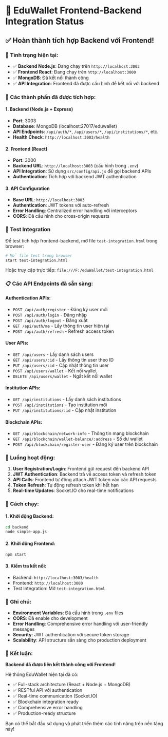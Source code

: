 # 🚀 EduWallet Frontend-Backend Integration Status

## ✅ Hoàn thành tích hợp Backend với Frontend!

### 🎯 Tình trạng hiện tại:
- ✅ **Backend Node.js**: Đang chạy trên `http://localhost:3003`
- ✅ **Frontend React**: Đang chạy trên `http://localhost:3000`
- ✅ **MongoDB**: Đã kết nối thành công
- ✅ **API Integration**: Frontend đã được cấu hình để kết nối với backend

### 🔧 Các thành phần đã được tích hợp:

#### 1. **Backend (Node.js + Express)**
- **Port**: 3003
- **Database**: MongoDB (localhost:27017/eduwallet)
- **API Endpoints**: `/api/auth/*`, `/api/users/*`, `/api/institutions/*`, etc.
- **Health Check**: `http://localhost:3003/health`

#### 2. **Frontend (React)**
- **Port**: 3000
- **Backend URL**: `http://localhost:3003` (cấu hình trong `.env`)
- **API Integration**: Sử dụng `src/config/api.js` để gọi backend APIs
- **Authentication**: Tích hợp với backend JWT authentication

#### 3. **API Configuration**
- **Base URL**: `http://localhost:3003`
- **Authentication**: JWT tokens với auto-refresh
- **Error Handling**: Centralized error handling với interceptors
- **CORS**: Đã cấu hình cho cross-origin requests

### 🧪 Test Integration

Để test tích hợp frontend-backend, mở file `test-integration.html` trong browser:

```bash
# Mở file test trong browser
start test-integration.html
```

Hoặc truy cập trực tiếp: `file:///F:/eduWallet/test-integration.html`

### 📋 Các API Endpoints đã sẵn sàng:

#### Authentication APIs:
- `POST /api/auth/register` - Đăng ký user mới
- `POST /api/auth/login` - Đăng nhập
- `POST /api/auth/logout` - Đăng xuất
- `GET /api/auth/me` - Lấy thông tin user hiện tại
- `POST /api/auth/refresh` - Refresh access token

#### User APIs:
- `GET /api/users` - Lấy danh sách users
- `GET /api/users/:id` - Lấy thông tin user theo ID
- `PUT /api/users/:id` - Cập nhật thông tin user
- `POST /api/users/wallet` - Kết nối wallet
- `DELETE /api/users/wallet` - Ngắt kết nối wallet

#### Institution APIs:
- `GET /api/institutions` - Lấy danh sách institutions
- `POST /api/institutions` - Tạo institution mới
- `PUT /api/institutions/:id` - Cập nhật institution

#### Blockchain APIs:
- `GET /api/blockchain/network-info` - Thông tin mạng blockchain
- `GET /api/blockchain/wallet-balance/:address` - Số dư wallet
- `POST /api/blockchain/register-user` - Đăng ký user trên blockchain

### 🔄 Luồng hoạt động:

1. **User Registration/Login**: Frontend gửi request đến backend API
2. **JWT Authentication**: Backend trả về access token và refresh token
3. **API Calls**: Frontend tự động attach JWT token vào các API requests
4. **Token Refresh**: Tự động refresh token khi hết hạn
5. **Real-time Updates**: Socket.IO cho real-time notifications

### 🚀 Cách chạy:

#### 1. Khởi động Backend:
```bash
cd backend
node simple-app.js
```

#### 2. Khởi động Frontend:
```bash
npm start
```

#### 3. Kiểm tra kết nối:
- Backend: `http://localhost:3003/health`
- Frontend: `http://localhost:3000`
- Test Integration: Mở `test-integration.html`

### 📝 Ghi chú:

- **Environment Variables**: Đã cấu hình trong `.env` files
- **CORS**: Đã enable cho development
- **Error Handling**: Comprehensive error handling với user-friendly messages
- **Security**: JWT authentication với secure token storage
- **Scalability**: API structure sẵn sàng cho production deployment

### 🎉 Kết luận:

**Backend đã được liên kết thành công với Frontend!** 

Hệ thống EduWallet hiện tại đã có:
- ✅ Full-stack architecture (React + Node.js + MongoDB)
- ✅ RESTful API với authentication
- ✅ Real-time communication (Socket.IO)
- ✅ Blockchain integration ready
- ✅ Comprehensive error handling
- ✅ Production-ready structure

Bạn có thể bắt đầu sử dụng và phát triển thêm các tính năng trên nền tảng này!

